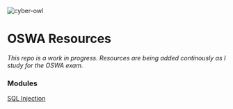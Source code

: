 ![cyber-owl](https://github.com/user-attachments/assets/1f2e207e-dc24-4f9d-94ff-719b9e5b8574)

# OSWA Resources
*This repo is a work in progress. Resources are being added continously as I study for the OSWA exam.*

### Modules
[SQL Injection](/modules/sql_injection.md)
